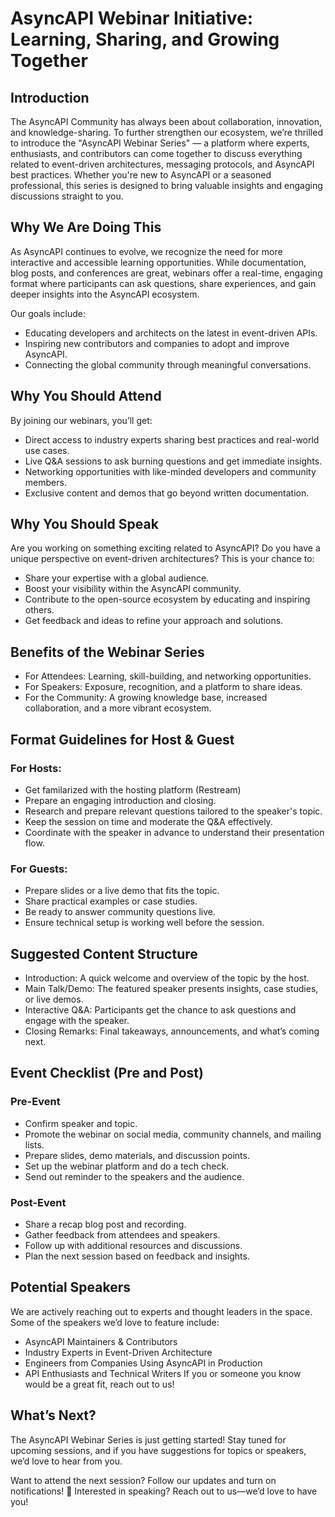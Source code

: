 # AsyncAPI Webinar Initiative: Learning, Sharing, and Growing Together

## Introduction

The AsyncAPI Community has always been about collaboration, innovation, and knowledge-sharing. To further strengthen our ecosystem, we’re thrilled to introduce the "AsyncAPI Webinar Series" — a platform where experts, enthusiasts, and contributors can come together to discuss everything related to event-driven architectures, messaging protocols, and AsyncAPI best practices. Whether you're new to AsyncAPI or a seasoned professional, this series is designed to bring valuable insights and engaging discussions straight to you.

## Why We Are Doing This

As AsyncAPI continues to evolve, we recognize the need for more interactive and accessible learning opportunities. While documentation, blog posts, and conferences are great, webinars offer a real-time, engaging format where participants can ask questions, share experiences, and gain deeper insights into the AsyncAPI ecosystem.

Our goals include:
- Educating developers and architects on the latest in event-driven APIs.
- Inspiring new contributors and companies to adopt and improve AsyncAPI.
- Connecting the global community through meaningful conversations.

## Why You Should Attend

By joining our webinars, you’ll get:
- Direct access to industry experts sharing best practices and real-world use cases.
- Live Q&A sessions to ask burning questions and get immediate insights.
- Networking opportunities with like-minded developers and community members.
- Exclusive content and demos that go beyond written documentation.

## Why You Should Speak

Are you working on something exciting related to AsyncAPI? Do you have a unique perspective on event-driven architectures? This is your chance to:
- Share your expertise with a global audience.
- Boost your visibility within the AsyncAPI community.
- Contribute to the open-source ecosystem by educating and inspiring others.
- Get feedback and ideas to refine your approach and solutions.

## Benefits of the Webinar Series

- For Attendees: Learning, skill-building, and networking opportunities.
- For Speakers: Exposure, recognition, and a platform to share ideas.
- For the Community: A growing knowledge base, increased collaboration, and a more vibrant ecosystem.

## Format Guidelines for Host & Guest

### For Hosts:

- Get familarized with the hosting platform (Restream)
- Prepare an engaging introduction and closing.
- Research and prepare relevant questions tailored to the speaker's topic.
- Keep the session on time and moderate the Q&A effectively.
- Coordinate with the speaker in advance to understand their presentation flow.

### For Guests:

- Prepare slides or a live demo that fits the topic.
- Share practical examples or case studies.
- Be ready to answer community questions live.
- Ensure technical setup is working well before the session.

## Suggested Content Structure

- Introduction: A quick welcome and overview of the topic by the host.
- Main Talk/Demo: The featured speaker presents insights, case studies, or live demos.
- Interactive Q&A: Participants get the chance to ask questions and engage with the speaker.
- Closing Remarks: Final takeaways, announcements, and what’s coming next.

## Event Checklist (Pre and Post)

### Pre-Event

- Confirm speaker and topic.
- Promote the webinar on social media, community channels, and mailing lists.
- Prepare slides, demo materials, and discussion points.
- Set up the webinar platform and do a tech check.
- Send out reminder to the speakers and the audience.

### Post-Event

- Share a recap blog post and recording.
- Gather feedback from attendees and speakers.
- Follow up with additional resources and discussions.
- Plan the next session based on feedback and insights.

## Potential Speakers

We are actively reaching out to experts and thought leaders in the space. Some of the speakers we’d love to feature include:
- AsyncAPI Maintainers & Contributors
- Industry Experts in Event-Driven Architecture
- Engineers from Companies Using AsyncAPI in Production
- API Enthusiasts and Technical Writers
If you or someone you know would be a great fit, reach out to us!

## What’s Next?

The AsyncAPI Webinar Series is just getting started! Stay tuned for upcoming sessions, and if you have suggestions for topics or speakers, we’d love to hear from you.

Want to attend the next session? Follow our updates and turn on notifications! 📢 Interested in speaking? Reach out to us—we’d love to have you!
